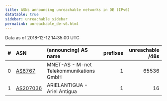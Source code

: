 ```yaml
---
title: ASNs announcing unreachable networks in DE (IPv6)
datatable: true
sidebar: unreachable_sidebar
permalink: unreachable_de-v6.html
---
```


Data as of 2018-12-12 14:35:00 UTC


<div class="datatable-begin"></div>

|   # | ASN                                      | (announcing) AS name                    |   prefixes |   unreachable /48s |
|----:|:-----------------------------------------|:----------------------------------------|-----------:|-------------------:|
|   0 | [AS8767](unreachable_AS8767-v6.html)     | MNET-AS - M-net Telekommunikations GmbH |          1 |              65536 |
|   1 | [AS207036](unreachable_AS207036-v6.html) | ARIELANTIGUA - Ariel Antigua            |          1 |                 16 |

<div class="datatable-end"></div>